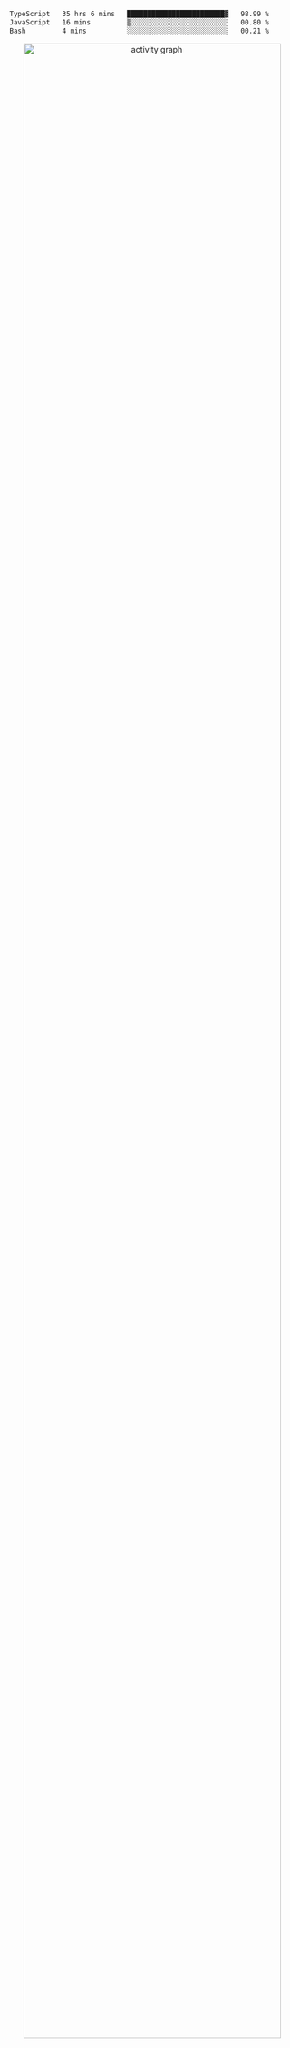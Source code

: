 <!--START_SECTION:waka-->

```txt
TypeScript   35 hrs 6 mins   ████████████████████████▓   98.99 %
JavaScript   16 mins         ▒░░░░░░░░░░░░░░░░░░░░░░░░   00.80 %
Bash         4 mins          ░░░░░░░░░░░░░░░░░░░░░░░░░   00.21 %
```

<!--END_SECTION:waka-->
<!-- activity graph heroku-app start -->
<p align="center">
  <a href="https://wakatime.com/@Momotaro">
    <img
      src="https://github-readme-activity-graph.vercel.app/graph?username=HigherAndHigher&theme=react-light&hide_border=true&hide_title=false&area=true&custom_title=Total%20contribution%20graph%20in%20all%20repo"
      width="95%" alt="activity graph">
  </a>
</p>